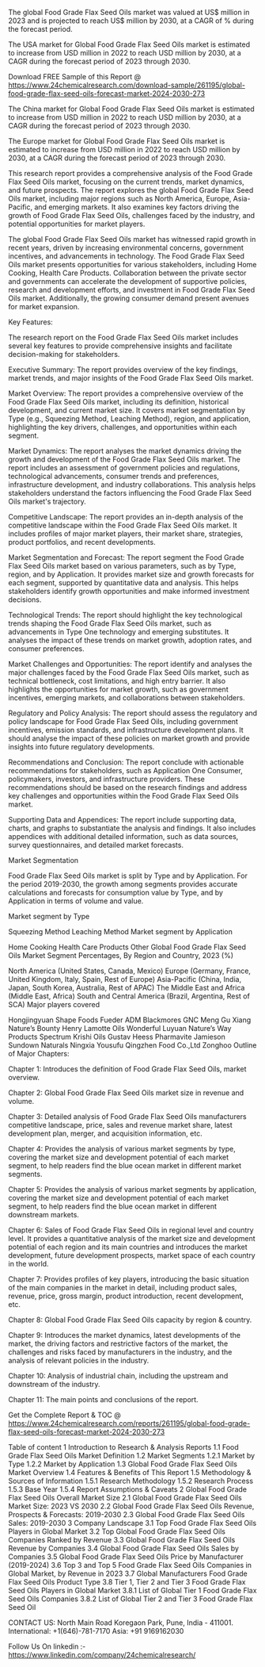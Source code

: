 The global Food Grade Flax Seed Oils market was valued at US$ million in 2023 and is projected to reach US$ million by 2030, at a CAGR of % during the forecast period.

The USA market for Global Food Grade Flax Seed Oils   market is estimated to increase from USD million in 2022 to reach USD million by 2030, at a CAGR during the forecast period of 2023 through 2030.

Download FREE Sample of this Report @ https://www.24chemicalresearch.com/download-sample/261195/global-food-grade-flax-seed-oils-forecast-market-2024-2030-273

The China market for Global Food Grade Flax Seed Oils  market is estimated to increase from USD million in 2022 to reach USD million by 2030, at a CAGR during the forecast period of 2023 through 2030.

The Europe market for Global Food Grade Flax Seed Oils market is estimated to increase from USD million in 2022 to reach USD million by 2030, at a CAGR during the forecast period of 2023 through 2030.

This research report provides a comprehensive analysis of the Food Grade Flax Seed Oils market, focusing on the current trends, market dynamics, and future prospects. The report explores the global Food Grade Flax Seed Oils market, including major regions such as North America, Europe, Asia-Pacific, and emerging markets. It also examines key factors driving the growth of Food Grade Flax Seed Oils, challenges faced by the industry, and potential opportunities for market players.

The global Food Grade Flax Seed Oils market has witnessed rapid growth in recent years, driven by increasing environmental concerns, government incentives, and advancements in technology. The Food Grade Flax Seed Oils market presents opportunities for various stakeholders, including Home Cooking, Health Care Products. Collaboration between the private sector and governments can accelerate the development of supportive policies, research and development efforts, and investment in Food Grade Flax Seed Oils market. Additionally, the growing consumer demand present avenues for market expansion.

Key Features:

The research report on the Food Grade Flax Seed Oils market includes several key features to provide comprehensive insights and facilitate decision-making for stakeholders.

Executive Summary: The report provides overview of the key findings, market trends, and major insights of the Food Grade Flax Seed Oils market.

Market Overview: The report provides a comprehensive overview of the Food Grade Flax Seed Oils market, including its definition, historical development, and current market size. It covers market segmentation by Type (e.g., Squeezing Method, Leaching Method), region, and application, highlighting the key drivers, challenges, and opportunities within each segment.

Market Dynamics: The report analyses the market dynamics driving the growth and development of the Food Grade Flax Seed Oils market. The report includes an assessment of government policies and regulations, technological advancements, consumer trends and preferences, infrastructure development, and industry collaborations. This analysis helps stakeholders understand the factors influencing the Food Grade Flax Seed Oils market's trajectory.

Competitive Landscape: The report provides an in-depth analysis of the competitive landscape within the Food Grade Flax Seed Oils market. It includes profiles of major market players, their market share, strategies, product portfolios, and recent developments.

Market Segmentation and Forecast: The report segment the Food Grade Flax Seed Oils market based on various parameters, such as by Type, region, and by Application. It provides market size and growth forecasts for each segment, supported by quantitative data and analysis. This helps stakeholders identify growth opportunities and make informed investment decisions.

Technological Trends: The report should highlight the key technological trends shaping the Food Grade Flax Seed Oils market, such as advancements in Type One technology and emerging substitutes. It analyses the impact of these trends on market growth, adoption rates, and consumer preferences.

Market Challenges and Opportunities: The report identify and analyses the major challenges faced by the Food Grade Flax Seed Oils market, such as technical bottleneck, cost limitations, and high entry barrier. It also highlights the opportunities for market growth, such as government incentives, emerging markets, and collaborations between stakeholders.

Regulatory and Policy Analysis: The report should assess the regulatory and policy landscape for Food Grade Flax Seed Oils, including government incentives, emission standards, and infrastructure development plans. It should analyse the impact of these policies on market growth and provide insights into future regulatory developments.

Recommendations and Conclusion: The report conclude with actionable recommendations for stakeholders, such as Application One Consumer, policymakers, investors, and infrastructure providers. These recommendations should be based on the research findings and address key challenges and opportunities within the Food Grade Flax Seed Oils market.

Supporting Data and Appendices: The report include supporting data, charts, and graphs to substantiate the analysis and findings. It also includes appendices with additional detailed information, such as data sources, survey questionnaires, and detailed market forecasts.

Market Segmentation

Food Grade Flax Seed Oils market is split by Type and by Application. For the period 2019-2030, the growth among segments provides accurate calculations and forecasts for consumption value by Type, and by Application in terms of volume and value.

Market segment by Type

Squeezing Method
Leaching Method
Market segment by Application

Home Cooking
Health Care Products
Other
Global Food Grade Flax Seed Oils Market Segment Percentages, By Region and Country, 2023 (%)

North America (United States, Canada, Mexico)
Europe (Germany, France, United Kingdom, Italy, Spain, Rest of Europe)
Asia-Pacific (China, India, Japan, South Korea, Australia, Rest of APAC)
The Middle East and Africa (Middle East, Africa)
South and Central America (Brazil, Argentina, Rest of SCA)
Major players covered

Hongjingyuan
Shape Foods
Fueder
ADM
Blackmores
GNC
Meng Gu Xiang
Nature’s Bounty
Henry Lamotte Oils
Wonderful
Luyuan
Nature’s Way Products
Spectrum
Krishi Oils
Gustav Heess
Pharmavite
Jamieson
Sundown Naturals
Ningxia Yousufu Qingzhen Food Co.,Ltd
Zonghoo
Outline of Major Chapters:

Chapter 1: Introduces the definition of Food Grade Flax Seed Oils, market overview.

Chapter 2: Global Food Grade Flax Seed Oils market size in revenue and volume.

Chapter 3: Detailed analysis of Food Grade Flax Seed Oils manufacturers competitive landscape, price, sales and revenue market share, latest development plan, merger, and acquisition information, etc.

Chapter 4: Provides the analysis of various market segments by type, covering the market size and development potential of each market segment, to help readers find the blue ocean market in different market segments.

Chapter 5: Provides the analysis of various market segments by application, covering the market size and development potential of each market segment, to help readers find the blue ocean market in different downstream markets.

Chapter 6: Sales of Food Grade Flax Seed Oils in regional level and country level. It provides a quantitative analysis of the market size and development potential of each region and its main countries and introduces the market development, future development prospects, market space of each country in the world.

Chapter 7: Provides profiles of key players, introducing the basic situation of the main companies in the market in detail, including product sales, revenue, price, gross margin, product introduction, recent development, etc.

Chapter 8: Global Food Grade Flax Seed Oils capacity by region & country.

Chapter 9: Introduces the market dynamics, latest developments of the market, the driving factors and restrictive factors of the market, the challenges and risks faced by manufacturers in the industry, and the analysis of relevant policies in the industry.

Chapter 10: Analysis of industrial chain, including the upstream and downstream of the industry.

Chapter 11: The main points and conclusions of the report.

Get the Complete Report & TOC @ https://www.24chemicalresearch.com/reports/261195/global-food-grade-flax-seed-oils-forecast-market-2024-2030-273

Table of content
1 Introduction to Research & Analysis Reports
1.1 Food Grade Flax Seed Oils Market Definition
1.2 Market Segments
1.2.1 Market by Type
1.2.2 Market by Application
1.3 Global Food Grade Flax Seed Oils Market Overview
1.4 Features & Benefits of This Report
1.5 Methodology & Sources of Information
1.5.1 Research Methodology
1.5.2 Research Process
1.5.3 Base Year
1.5.4 Report Assumptions & Caveats
2 Global Food Grade Flax Seed Oils Overall Market Size
2.1 Global Food Grade Flax Seed Oils Market Size: 2023 VS 2030
2.2 Global Food Grade Flax Seed Oils Revenue, Prospects & Forecasts: 2019-2030
2.3 Global Food Grade Flax Seed Oils Sales: 2019-2030
3 Company Landscape
3.1 Top Food Grade Flax Seed Oils Players in Global Market
3.2 Top Global Food Grade Flax Seed Oils Companies Ranked by Revenue
3.3 Global Food Grade Flax Seed Oils Revenue by Companies
3.4 Global Food Grade Flax Seed Oils Sales by Companies
3.5 Global Food Grade Flax Seed Oils Price by Manufacturer (2019-2024)
3.6 Top 3 and Top 5 Food Grade Flax Seed Oils Companies in Global Market, by Revenue in 2023
3.7 Global Manufacturers Food Grade Flax Seed Oils Product Type
3.8 Tier 1, Tier 2 and Tier 3 Food Grade Flax Seed Oils Players in Global Market
3.8.1 List of Global Tier 1 Food Grade Flax Seed Oils Companies
3.8.2 List of Global Tier 2 and Tier 3 Food Grade Flax Seed Oil

CONTACT US:
North Main Road Koregaon Park, Pune, India - 411001.
International: +1(646)-781-7170
Asia: +91 9169162030

Follow Us On linkedin :- https://www.linkedin.com/company/24chemicalresearch/
